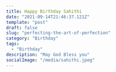 ```yaml
---
title: Happy Birthday Sahithi
date: "2021-09-14T21:46:37.121Z"
template: "post"
draft: false
slug: "perfecting-the-art-of-perfection"
category: "Birthday"
tags:
  - "Birthday"
description: "May God Bless you"
socialImage: "/media/sahithi.jpeg"
---
```



